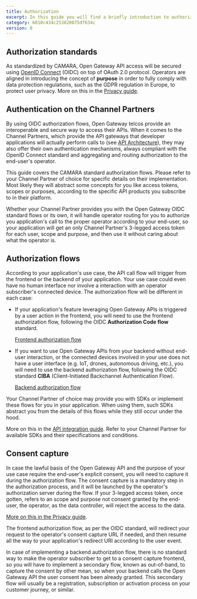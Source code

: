 ```yaml
---
title: Authorization
excerpt: In this guide you will find a briefly introduction to authorization mechanisms and best practices for secure access to Open Gateway APIs
category: 6810c434c253820075df634c
version: 0
---
```


## Authorization standards

As standardized by CAMARA, Open Gateway API access will be secured using [OpenID Connect](https://openid.net/specs/openid-connect-core-1_0.html) (OIDC) on top of OAuth 2.0 protocol. Operators are aligned in introducing the concept of **purpose** in order to fully comply with data protection regulations, such as the GDPR regulation in Europe, to protect user privacy. More on this in the [Privacy guide](/docs/privacy).

## Authentication on the Channel Partners

By using OIDC authorization flows, Open Gateway telcos provide an interoperable and secure way to access their APIs. When it comes to the Channel Partners, which provide the API gateways that developer applications will actually perform calls to (see [API Architecture](/docs/architecture)), they may also offer their own authentication mechanisms, always compliant with the OpenID Connect standard and aggregating and routing authorization to the end-user's operator.

This guide covers the CAMARA standard authorization flows. Please refer to your Channel Partner of choice for specific details on their implementation. Most likely they will abstract some concepts for you like access tokens, scopes or purposes, according to the specific API products you subscribe to in their platform.

Whether your Channel Partner provides you with the Open Gateway OIDC standard flows or its own, it will handle operator routing for you to authorize you application's call to the proper operator according to your end-user, so your application will get an only Channel Partner's 3-legged access token for each user, scope and purpose, and then use it without caring about what the operator is.

## Authorization flows

According to your application's use case, the API call flow will trigger from the frontend or the backend of your application. Your use case could even have no human interface nor involve a interaction with an operator subscriber's connected device. The authorization flow will be different in each case:

- If your application's feature leveraging Open Gateway APIs is triggered by a user action in the frontend, you will need to use the frontend authorization flow, following the OIDC **Authorization Code flow** standard.

	[Frontend authorization flow](/docs/frontend)

- If you want to use Open Gateway APIs from your backend without end-user interaction, or the connected devices involved in your use does not have a user interface (e.g. IoT, drones, autonomous driving, etc.), you will need to use the backend authorization flow, following the OIDC standard **CIBA** (Client-Initiated Backchannel Authentication Flow). 

	[Backend authorization flow](/docs/backend)

Your Channel Partner of choice may provide you with SDKs or implement these flows for you in your application. When using them, such SDKs abstract you from the details of this flows while they still occur under the hood.

More on this in the [API integration guide](/docs/apiintegration). Refer to your Channel Partner for available SDKs and their specifications and conditions.

## Consent capture

In case the lawful basis of the Open Gateway API and the purpose of your use case require the end-user's explicit consent, you will need to capture it during the authorization flow. The consent capture is a mandatory step in the authorization process, and it will be launched by the operator's authorization server during the flow. If your 3-legged access token, once gotten, refers to an scope and purpose not consent granted by the end-user, the operator, as the data controller, will reject the access to the data.

[More on this in the Privacy guide](/docs/privacy).

The frontend authorization flow, as per the OIDC standard, will redirect your request to the operator's consent capture URL if needed, and then resume all the way to your application's redirect URI according to the user event.

In case of implementing a backend authorization flow, there is no standard way to make the operator subscriber to get to a consent capture frontend, so you will have to implement a secondary flow, known as out-of-band, to capture the consent by other mean, so when your backend calls the Open Gateway API the user consent has been already granted. This secondary flow will usually be a registration, subscription or activation process on your customer journey, or similar.